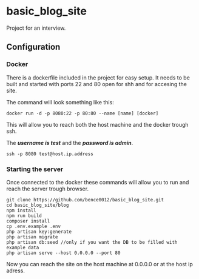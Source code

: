 # basic_blog_site

Project for an interview.

## Configuration

### Docker

There is a dockerfile included in the project for easy setup. It needs to be built and started with ports 22 and 80 open for shh and for accesing the site.

The command will look something like this:

```
docker run -d -p 8080:22 -p 80:80 --name [name] [docker]
```

This will allow you to reach both the host machine and the docker trough ssh.

The ***username is test*** and the ***password is admin***.

```
ssh -p 8080 test@host.ip.address
```

### Starting the server

Once connected to the docker these commands will allow you to run and reach the server trough browser.

```
git clone https://github.com/bence0012/basic_blog_site.git
cd basic_blog_site/blog
npm install
npm run build
composer install
cp .env.example .env
php artisan key:generate
php artisan migrate
php artisan db:seed //only if you want the DB to be filled with example data
php artisan serve --host 0.0.0.0 --port 80
```
Now you can reach the site on the host machine at 0.0.0.0 or at the host ip adress.
